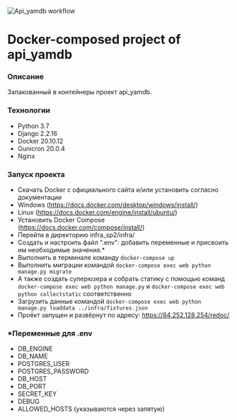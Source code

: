 ![Api_yamdb workflow](https://github.com/allinyearn/yamdb_final/actions/workflows/yamdb_workflow.yml/badge.svg)

# Docker-composed project of api_yamdb

### Описание
Запакованный в контейнеры проект api_yamdb.

### Технологии
 - Python 3.7
 - Django 2.2.16
 - Docker 20.10.12
 - Gunicron 20.0.4
 - Nginx

### Запуск проекта
 - Скачать Docker с официального сайта и/или установить согласно документации
 - Windows (https://docs.docker.com/desktop/windows/install/)
 - Linux (https://docs.docker.com/engine/install/ubuntu/)
 - Установить Docker Compose (https://docs.docker.com/compose/install/)
 - Перейти в директорию infra_sp2/infra/
 - Создать и настроить файл ".env": добавить переменные и присвоить им необходимые значения.*
 - Выполнить в терминале команду ```docker-compose up```
 - Выполнить миграции командой ```docker-compose exec web python manage.py migrate```
 - А также создать суперюзера и собрать статику с помощью команд ```docker-compose exec web python manage.py``` и ```docker-compose exec web python collectstatic``` соответственно
 - Загрузить данные командой ```docker-compose exec web python manage.py loaddata ../infra/fixtures.json```
 - Проёкт запущен и развёрнут по адресу: https://84.252.128.254/redoc/

### *Переменные для .env
 - DB_ENGINE
 - DB_NAME
 - POSTGRES_USER
 - POSTGRES_PASSWORD
 - DB_HOST
 - DB_PORT
 - SECRET_KEY
 - DEBUG
 - ALLOWED_HOSTS (указываются через запятую)
